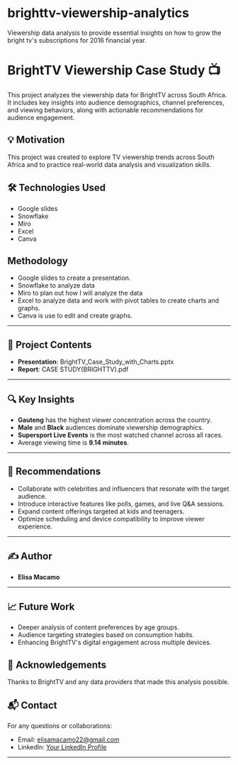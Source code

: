 # brighttv-viewership-analytics
Viewership data analysis to provide essential insights on how to grow the bright tv's subscriptions for 2016 financial year.  

# BrightTV Viewership Case Study 📺

This project analyzes the viewership data for BrightTV across South Africa.  
It includes key insights into audience demographics, channel preferences, and viewing behaviors, along with actionable recommendations for audience engagement.

## 💡 Motivation
This project was created to explore TV viewership trends across South Africa and to practice real-world data analysis and visualization skills.

## 🛠️ Technologies Used
- Google slides
- Snowflake 
- Miro
- Excel
- Canva
  
## Methodology
  - Google slides to create a presentation.
- Snowflake to analyze data
- Miro to plan out how I will analyze the data
- Excel to analyze data and work with pivot tables to create charts and graphs.
- Canva is use to edit and create graphs.

---

## 📂 Project Contents
- **Presentation**: BrightTV_Case_Study_with_Charts.pptx
- **Report**: CASE STUDY(BRIGHTTV).pdf

---

## 🔍 Key Insights
- **Gauteng** has the highest viewer concentration across the country.
- **Male** and **Black** audiences dominate viewership demographics.
- **Supersport Live Events** is the most watched channel across all races.
- Average viewing time is **9.14 minutes**.

---

## 🎯 Recommendations
- Collaborate with celebrities and influencers that resonate with the target audience.
- Introduce interactive features like polls, games, and live Q&A sessions.
- Expand content offerings targeted at kids and teenagers.
- Optimize scheduling and device compatibility to improve viewer experience.

---

## ✍️ Author
- **Elisa Macamo**

---

## 📈 Future Work
- Deeper analysis of content preferences by age groups.
- Audience targeting strategies based on consumption habits.
- Enhancing BrightTV's digital engagement across multiple devices.

## 🙏 Acknowledgements
Thanks to BrightTV and any data providers that made this analysis possible.

## 📬 Contact
For any questions or collaborations:
- Email: elisamacamo22@gmail.com
- LinkedIn: [Your LinkedIn Profile](https://linkedin.com/in/yourprofile)

---

